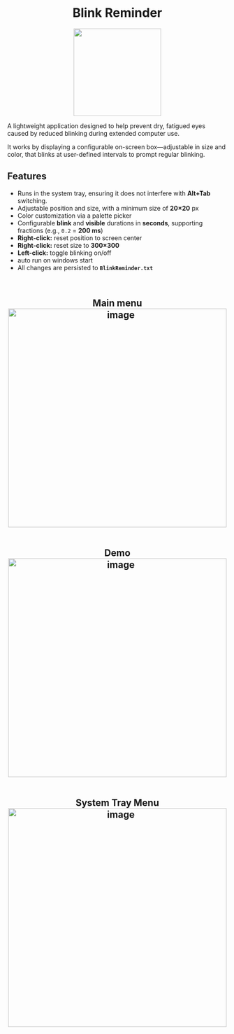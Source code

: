 <h1 align="center">
Blink Reminder
</h1>
<p align="center">
  <img width="200" height="200" src="https://github.com/unamed666/BlinkReminder/blob/master/20250923_2238_Yellow%20Pharaoh%20Eye_simple_compose_01k5vkhn5necabttyazpwfgx3h.ico">
</p>


A lightweight application designed to help prevent dry, fatigued eyes caused by reduced blinking during extended computer use.

It works by displaying a configurable on-screen box—adjustable in size and color, that blinks at user-defined intervals to prompt regular blinking.

## Features 
- Runs in the system tray, ensuring it does not interfere with **Alt+Tab** switching.
- Adjustable position and size, with a minimum size of **20×20** px 
- Color customization via a palette picker 
- Configurable **blink** and **visible** durations in **seconds**, supporting fractions (e.g., `0.2` = **200 ms**) 
- **Right-click:** reset position to screen center 
- **Right-click:** reset size to **300×300** 
- **Left-click:** toggle blinking on/off
- auto run on windows start
- All changes are persisted to **`BlinkReminder.txt`** 

<br><h2 align="center"> Main menu <br>
<img width="500"  alt="image" src="https://github.com/user-attachments/assets/e655fbf8-7809-46f8-a24c-af2364919a2d" />

<br>Demo<br>
<img width="500"  alt="image" src="https://github.com/user-attachments/assets/8b3ffe95-914c-415d-a8b1-80cbdedf3a84" />

<br>System Tray Menu<br>
<img width="500" alt="image" src="https://github.com/user-attachments/assets/2216cb29-c8f5-41f0-899f-e7b924ea7c80" />

</h2>
